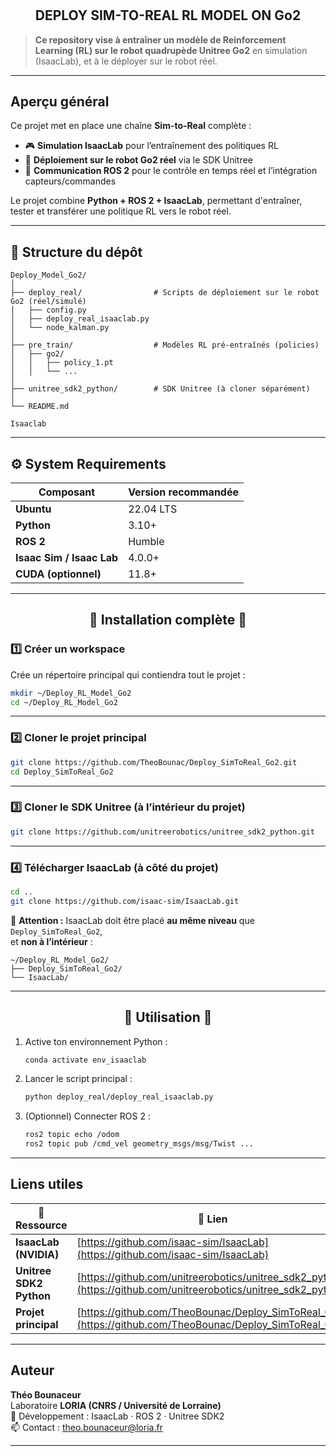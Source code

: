 # <h2 align="center">DEPLOY SIM-TO-REAL RL MODEL ON Go2</h2>



>  **Ce repository vise à entraîner un modèle de Reinforcement Learning (RL) sur le robot quadrupède Unitree Go2** en simulation (IsaacLab), et à le déployer sur le robot réel.

---

## Aperçu général

Ce projet met en place une chaîne **Sim-to-Real** complète :
- 🎮 **Simulation IsaacLab** pour l’entraînement des politiques RL  
- 🤖 **Déploiement sur le robot Go2 réel** via le SDK Unitree  
- 🔄 **Communication ROS 2** pour le contrôle en temps réel et l’intégration capteurs/commandes  

Le projet combine **Python + ROS 2 + IsaacLab**, permettant d'entraîner, tester et transférer une politique RL vers le robot réel.

---

## 📁 Structure du dépôt

```
Deploy_Model_Go2/
│
├── deploy_real/                # Scripts de déploiement sur le robot Go2 (réel/simulé)
│   ├── config.py
│   ├── deploy_real_isaaclab.py
│   └── node_kalman.py
│
├── pre_train/                  # Modèles RL pré-entraînés (policies)
│   ├── go2/
│   │   ├── policy_1.pt
│   │   └── ...
│
├── unitree_sdk2_python/        # SDK Unitree (à cloner séparément)
│
└── README.md                 

Isaaclab
```

---

## ⚙️ System Requirements

|  Composant |  Version recommandée |
|--------------|------------------------|
| **Ubuntu** | 22.04 LTS |
| **Python** | 3.10+ |
| **ROS 2** | Humble |
| **Isaac Sim / Isaac Lab** | 4.0.0+ |
| **CUDA (optionnel)** | 11.8+ |

---

<h2 align="center">🔧 Installation complète 🔧</h2> 


###  1️⃣ Créer un workspace

Crée un répertoire principal qui contiendra tout le projet :

```bash
mkdir ~/Deploy_RL_Model_Go2
cd ~/Deploy_RL_Model_Go2
```

---

###  2️⃣ Cloner le projet principal

```bash
git clone https://github.com/TheoBounac/Deploy_SimToReal_Go2.git
cd Deploy_SimToReal_Go2
```

---

###  3️⃣ Cloner le SDK Unitree (à l’intérieur du projet)

```bash
git clone https://github.com/unitreerobotics/unitree_sdk2_python.git
```

---

###  4️⃣ Télécharger IsaacLab (à côté du projet)

```bash
cd ..
git clone https://github.com/isaac-sim/IsaacLab.git
```

🧭 **Attention :**
IsaacLab doit être placé **au même niveau** que `Deploy_SimToReal_Go2`,  
et **non à l’intérieur** :

```
~/Deploy_RL_Model_Go2/
├── Deploy_SimToReal_Go2/
└── IsaacLab/
```

---


<h2 align="center">🚀 Utilisation 🚀</h2> 

1. Active ton environnement Python :
   ```bash
   conda activate env_isaaclab
   ```
2. Lancer le script principal :
   ```bash
   python deploy_real/deploy_real_isaaclab.py
   ```
3. (Optionnel) Connecter ROS 2 :
   ```bash
   ros2 topic echo /odom
   ros2 topic pub /cmd_vel geometry_msgs/msg/Twist ...
   ```

---

##  Liens utiles

| 🔗 Ressource | 📍 Lien |
|--------------|---------|
|  **IsaacLab (NVIDIA)** | [https://github.com/isaac-sim/IsaacLab](https://github.com/isaac-sim/IsaacLab) |
|  **Unitree SDK2 Python** | [https://github.com/unitreerobotics/unitree_sdk2_python](https://github.com/unitreerobotics/unitree_sdk2_python) |
|  **Projet principal** | [https://github.com/TheoBounac/Deploy_SimToReal_Go2](https://github.com/TheoBounac/Deploy_SimToReal_Go2) |


---


##  Auteur

**Théo Bounaceur**  
Laboratoire **LORIA (CNRS / Université de Lorraine)**  
🧬 Développement : IsaacLab · ROS 2 · Unitree SDK2  
📫 Contact : theo.bounaceur@loria.fr

---

